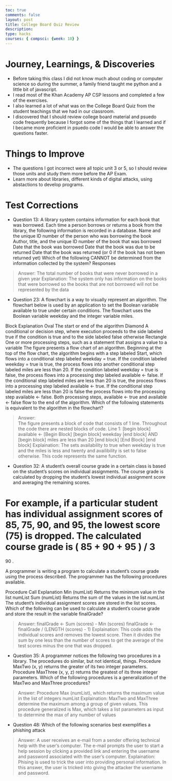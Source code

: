 ```yaml
---
toc: true
comments: false
layout: post
title: College Board Quiz Review
description: 
type: hacks
courses: { compsci: {week: 18} }
---
```

# Journey, Learnings, & Discoveries
- Before taking this class I did not know much about coding or computer science so during the summer, a family friend taught me python and a little bit of javascript.
- I read most of the Khan Academy AP CSP lessons and completed a few of the exercises.
- I also learned a lot of what was on the College Board Quiz from the student teachings that we had in our classroom.
- I discovered that I should review college board material and psuedo code frequently because I forgot some of the things that I learned and if I became more proficient in psuedo code I would be able to answer the questions faster.
# Things to Improve 
- The questions I got incorrect were all topic unit 3 or 5, so I should review those units and study them more before the AP Exam.
- Learn more about libraries, different kinds of digital attacks, using abstactions to develop programs.
# Test Corrections
- Question 13: 
A library system contains information for each book that was borrowed. Each time a person borrows or returns a book from the library, the following information is recorded in a database.
Name and the unique ID number of the person who was borrowing the book
Author, title, and the unique ID number of the book that was borrowed
Date that the book was borrowed
Date that the book was due to be returned
Date that the book was returned (or 0 if the book has not been returned yet)
Which of the following CANNOT be determined from the information collected by the system?
Responses
> Answer: The total number of books that were never borrowed in a given year
> Explanation: The system only has information on the books that were borrowed so the books that are not borrowed will not be represented by the data
- Question 23: A flowchart is a way to visually represent an algorithm. The flowchart below is used by an application to set the Boolean variable available to true under certain conditions. The flowchart uses the Boolean variable weekday and the integer variable miles.

Block	Explanation
Oval	The start or end of the algorithm
Diamond	A conditional or decision step, where execution proceeds to the side labeled true if the condition is true and to the side labeled false otherwise
Rectangle	One or more processing steps, such as a statement that assigns a value to a variable
The figure presents a flow chart of an algorithm. Beginning at the top of the flow chart, the algorithm begins with a step labeled Start, which flows into a conditional step labeled weekday = true. If the condition labeled weekday = true is true, the process flows into another conditional step labeled miles are less than 20. If the condition labeled weekday = true is false, the process flows into a processing step labeled available ← false. If the conditional step labeled miles are less than 20 is true, the process flows into a processing step labeled available ← true. If the conditional step labeled miles are less than 20 is false the process flows into the processing step available ← false. Both processing steps, available ← true and available ← false flow to the end of the algorithm.
Which of the following statements is equivalent to the algorithm in the flowchart?
> Answer:  
The figure presents a block of code that consists of 1 line. Throughout the code there are nested blocks of code. Line 1: [begin block] available ← [Begin Block] [begin block] weekday [end block] AND [begin block] miles are less than 20 [end block] [End Block] [end block] 
> Explaination: The sets availability to true when weekday is true and the miles is less and twenty and availibility is set to false otherwise. This code represents the same function.
- Question 32: A student’s overall course grade in a certain class is based on the student’s scores on individual assignments. The course grade is calculated by dropping the student’s lowest individual assignment score and averaging the remaining scores.

For example, if a particular student has individual assignment scores of 85, 75, 90, and 95, the lowest score (75) is dropped. The calculated course grade is 
(
85
+
90
+
95
)
/
3
=
90
.

A programmer is writing a program to calculate a student’s course grade using the process described. The programmer has the following procedures available.

Procedure Call	Explanation
Min (numList)	Returns the minimum value in the list numList
Sum (numList)	Returns the sum of the values in the list numList
The student’s individual assignment scores are stored in the list scores. Which of the following can be used to calculate a student’s course grade and store the result in the variable finalGrade?
> Answer: finalGrade 
←
 Sum (scores) - Min (scores)
finalGrade 
←
 finalGrade / (LENGTH (scores) - 1)
> Explaination: This code adds the individual scores and removes the lowest score. Then it divides the sum by one less than the number of scores to get the average of the test scores minus the one that was dropped.
- Question 35: A programmer notices the following two procedures in a library. The procedures do similar, but not identical, things.
Procedure MaxTwo (x, y) returns the greater of its two integer parameters.
Procedure MaxThree (x, y, z) returns the greatest of its three integer parameters.
Which of the following procedures is a generalization of the MaxTwo and MaxThree procedures?
> Answer: Procedure Max (numList), which returns the maximum value in the list of integers numList
> Explaination: MaxTwo and MaxThree determine the maximum among a group of given values. This procedure generalized is Max, which takes a list parameters as input to determine the max of any number of values
- Question 48: Which of the following scenarios best exemplifies a phishing attack
> Answer: A user receives an e-mail from a sender offering technical help with the user’s computer. The e-mail prompts the user to start a help session by clicking a provided link and entering the username and password associated with the user’s computer.
> Explaination: Phising is used to trick the user into providing personal information. In this answer, the user is tricked into giving the attacker the username and password.
